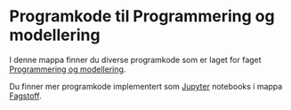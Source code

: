 Programkode til Programmering og modellering
============================================
I denne mappa finner du diverse programkode som er laget for faget [Programmering og modellering](https://github.com/fagstoff/ProgMod/tree/master/Læreplan). 

Du finner mer programkode implementert som  [Jupyter](https://jupyter.org/) notebooks i mappa [Fagstoff](https://github.com/fagstoff/ProgMod/tree/master/Fagstoff).

